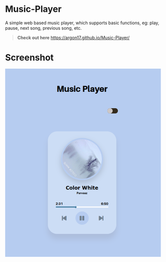 # Music-Player
A simple web based music player, which supports basic functions, eg: play, pause, next song, previous song, etc.
> **Check out here** https://argon17.github.io/Music-Player/
# Screenshot
![plot](./screenshot.png)
